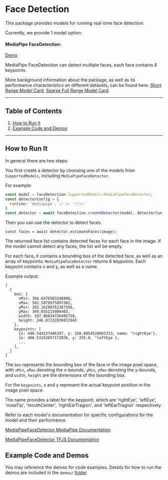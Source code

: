 # Face Detection

This package provides models for running real-time face detection.

Currently, we provide 1 model option:

#### MediaPipe FaceDetection:
[Demo](https://storage.googleapis.com/tfjs-models/demos/face-detection/index.html?model=mediapipe_face_detector)

MediaPipe FaceDetection can detect multiple faces, each face contains 6 keypoints.

More background information about the package, as well as its performance characteristics on different datasets, can be found here: [Short Range Model Card](https://drive.google.com/file/d/1d4-xJP9PVzOvMBDgIjz6NhvpnlG9_i0S/preview), [Sparse Full Range Model Card](https://drive.google.com/file/d/1aZtpSwsBhA1Epd-ZDfwoQYSTQwEfLm5Z/preview).

-------------------------------------------------------------------------------
## Table of Contents
1. [How to Run It](#how-to-run-it)
2. [Example Code and Demos](#example-code-and-demos)

-------------------------------------------------------------------------------
## How to Run It
In general there are two steps:

You first create a detector by choosing one of the models from `SupportedModels`, including `MediaPipeFaceDetector`.

For example:

```javascript
const model = faceDetection.SupportedModels.MediaPipeFaceDetector;
const detectorConfig = {
  runtime: 'mediapipe', // or 'tfjs'
}
const detector = await faceDetection.createDetector(model, detectorConfig);
```

Then you can use the detector to detect faces.

```
const faces = await detector.estimateFaces(image);
```

The returned face list contains detected faces for each face in the image.
If the model cannot detect any faces, the list will be empty.

For each face, it contains a bounding box of the detected face, as well as an array of keypoints. `MediaPipeFaceDetector` returns 6 keypoints.
Each keypoint contains x and y, as well as a name.

Example output:
```
[
  {
    box: {
      xMin: 304.6476503248806,
      xMax: 502.5079975897382,
      yMin: 102.16298762367356,
      yMax: 349.035215984403,
      width: 197.86034726485758,
      height: 246.87222836072945
    },
    keypoints: [
      {x: 446.544237446397, y: 256.8054528661723, name: "rightEye"},
      {x: 406.53152857172876, y: 255.8, "leftEye },
      ...
    ],
  }
]
```

The `box` represents the bounding box of the face in the image pixel space, with `xMin`, `xMax` denoting the x-bounds, `yMin`, `yMax` denoting the y-bounds, and `width`, `height` are the dimensions of the bounding box.

For the `keypoints`, x and y represent the actual keypoint position in the image pixel space.

The name provides a label for the keypoint, which are 'rightEye', 'leftEye', 'noseTip', 'mouthCenter', 'rightEarTragion', and 'leftEarTragion' respectively.

Refer to each model's documentation for specific configurations for the model
and their performance.

[MediaPipeFaceDetector MediaPipe Documentation](https://github.com/tensorflow/tfjs-models/tree/master/face-detection/src/mediapipe)

[MediaPipeFaceDetector TFJS Documentation](https://github.com/tensorflow/tfjs-models/tree/master/face-detection/src/tfjs)

## Example Code and Demos
You may reference the demos for code examples. Details for how to run the demos
are included in the `demos/`
[folder](https://github.com/tensorflow/tfjs-models/tree/master/face-detection/demos).